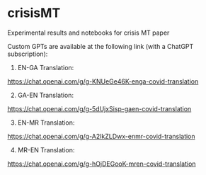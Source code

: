 # crisisMT
Experimental results and notebooks for crisis MT paper

Custom GPTs are available at the following link (with a ChatGPT subscription):

1) EN-GA Translation:

  https://chat.openai.com/g/g-KNUeGe46K-enga-covid-translation

2) GA-EN Translation:

  https://chat.openai.com/g/g-5dUjxSisp-gaen-covid-translation

3) EN-MR Translation:

  https://chat.openai.com/g/g-A2IkZLDwx-enmr-covid-translation   

4) MR-EN Translation:

  https://chat.openai.com/g/g-hOjDEGooK-mren-covid-translation
